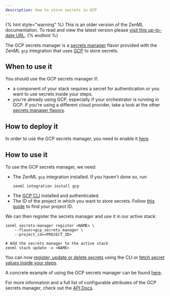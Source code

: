 ```yaml
---
description: How to store secrets in GCP
---
```


{% hint style="warning" %}
This is an older version of the ZenML documentation. To read and view the latest version please [visit this up-to-date URL](https://docs.zenml.io).
{% endhint %}


The GCP secrets manager is a [secrets manager](./secrets-managers.md) flavor provided with
the ZenML `gcp` integration that uses [GCP](https://cloud.google.com/secret-manager)
to store secrets.

## When to use it

You should use the GCP secrets manager if:
* a component of your stack requires a secret for authentication or you want 
to use secrets inside your steps.
* you're already using GCP, especially if your orchestrator is running in GCP.
If you're using a different cloud provider, take a look at the other [secrets manager flavors](./secrets-managers.md#secrets-manager-flavors).

## How to deploy it

In order to use the GCP secrets manager, you need to enable it
[here](https://console.cloud.google.com/marketplace/product/google/secretmanager.googleapis.com).

## How to use it

To use the GCP secrets manager, we need:
* The ZenML `gcp` integration installed. If you haven't done so, run 
    ```shell
    zenml integration install gcp
    ```
* The [GCP CLI](https://cloud.google.com/sdk/docs/install) installed and authenticated.
* The ID of the project in which you want to store secrets. Follow
[this guide](https://support.google.com/googleapi/answer/7014113?hl=en) to find your project ID.

We can then register the secrets manager and use it in our active stack:
```shell
zenml secrets-manager register <NAME> \
    --flavor=gcp_secrets_manager \
    --project_id=<PROJECT_ID>

# Add the secrets manager to the active stack
zenml stack update -x <NAME>
```

You can now [register, update or delete secrets](./secrets-managers.md#in-the-cli) using the CLI or [fetch secret values inside your steps](./secrets-managers.md#in-a-zenml-step).

A concrete example of using the GCP secrets manager can be found 
[here](https://github.com/zenml-io/zenml/tree/main/examples/cloud_secrets_manager).

For more information and a full list of configurable attributes of the GCP secrets manager, check out the 
[API Docs](https://apidocs.zenml.io/latest/api_docs/integrations/#zenml.integrations.gcp.secrets_manager.gcp_secrets_manager.GCPSecretsManager).
